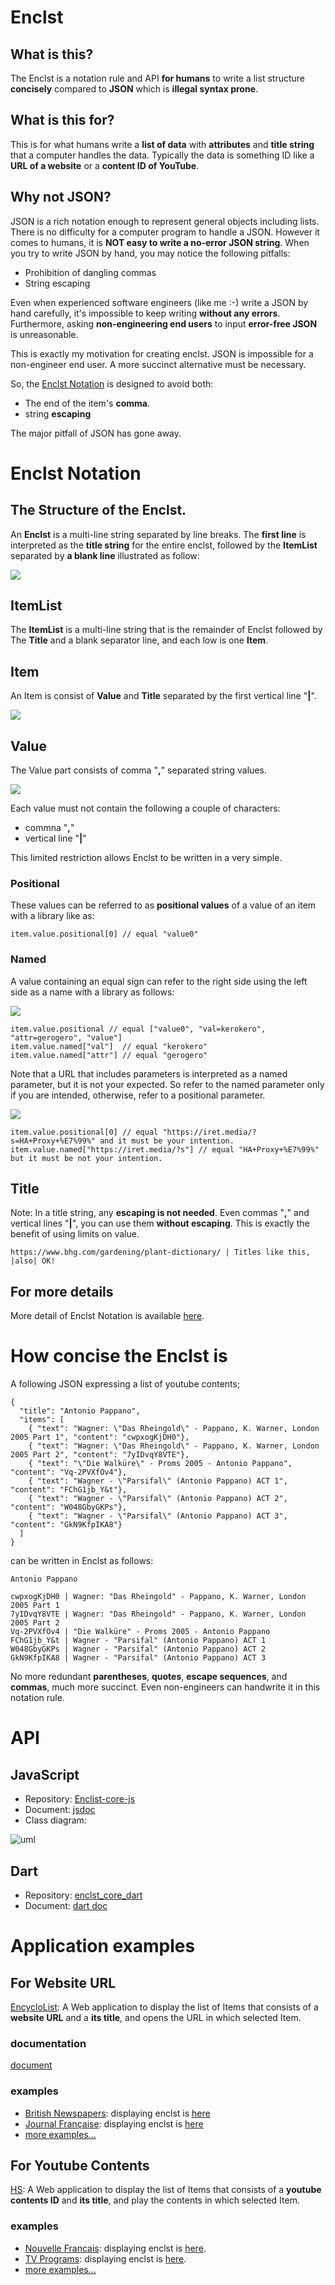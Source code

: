 # Enclst
## What is this?
The Enclst is a notation rule and API **for humans** to write a list structure **concisely** compared to **JSON** which is **illegal syntax prone**.

## What is this for?
This is for what humans write a **list of data** with **attributes** and **title string** that a computer handles the data. Typically the data is something ID like a **URL of a website** or a **content ID of YouTube**. 

## Why not JSON?
JSON is a rich notation enough to represent general objects including lists. There is no difficulty for a computer program to handle a JSON. However it comes to humans, it is **NOT easy to write a no-error JSON string**. When you try to write JSON by hand, you may notice the following pitfalls:

- Prohibition of dangling commas
- String escaping

Even when experienced software engineers (like me :-) write a JSON by hand carefully, it's impossible to keep writing **without any errors**. Furthermore, asking **non-engineering end users** to input **error-free JSON** is unreasonable.

This is exactly my motivation for creating enclst. JSON is impossible for a non-engineer end user. A more succinct alternative must be necessary.

So, the [Enclst Notation](#enclst-notation) is designed to avoid both:

- The end of the item's **comma**.
- string **escaping**

The major pitfall of JSON has gone away.

# Enclst Notation
## The Structure of the Enclst.
An **Enclst** is a multi-line string separated by line breaks. The **first line** is interpreted as the **title string** for the entire enclst, followed by the **ItemList** separated by **a blank line** illustrated as follow:

![](draw.io/overallView/overallview.jpg)

## ItemList
The **ItemList** is a multi-line string that is the remainder of Enclst followed by The **Title** and a blank separator line, and each low is one **Item**. 

## Item
An Item is consist of **Value** and **Title** separated by the first vertical line "**|**".

![](draw.io/Item/Item.jpg)

## Value

The Value part consists of comma "**,**" separated string values.

![](draw.io/value/positionals/positionals.jpg)

Each value must not contain the following a couple of characters:
- commna "**,**"
- vertical line "**|**"

This limited restriction allows Enclst to be written in a very simple.

### Positional
These values can be referred to as **positional values** of a value of an item with a library like as:

```
item.value.positional[0] // equal "value0"
```

### Named
A value containing an equal sign can refer to the right side using the left side as a name with a library as follows:

![](draw.io/value/named/named.jpg)

```
item.value.positional // equal ["value0", "val=kerokero", "attr=gerogero", "value"]
item.value.named["val"]  // equal "kerokero"
item.value.named["attr"] // equal "gerogero"
```

Note that a URL that includes parameters is interpreted as a named parameter, but it is not your expected. So refer to the named parameter only if you are intended, otherwise, refer to a positional parameter.

![](draw.io/value/unintended/unintended.jpg)

```
item.value.positional[0] // equal "https://iret.media/?s=HA+Proxy+%E7%99%" and it must be your intention.
item.value.named["https://iret.media/?s"] // equal "HA+Proxy+%E7%99%" but it must be not your intention.
```
## Title
Note: In a title string, any **escaping is not needed**. Even commas "**,**" and vertical lines "**|**", you can use them **without escaping**.
This is exactly the benefit of using limits on value.
```
https://www.bhg.com/gardening/plant-dictionary/ | Titles like this, |also| OK!
```

## For more details
More detail of Enclst Notation is available [here](documents/Enclst.md).

# How concise the Enclst is

A following JSON expressing a list of youtube contents; 
```
{
  "title": "Antonio Pappano",
  "items": [
    { "text": "Wagner: \"Das Rheingold\" - Pappano, K. Warner, London 2005 Part 1", "content": "cwpxogKjDH0"},
    { "text": "Wagner: \"Das Rheingold\" - Pappano, K. Warner, London 2005 Part 2", "content": "7yIDvqY8VTE"},
    { "text": "\"Die Walküre\" - Proms 2005 - Antonio Pappano", "content": "Vq-2PVXfOv4"},
    { "text": "Wagner - \"Parsifal\" (Antonio Pappano) ACT 1", "content": "FChG1jb_Y&t"},
    { "text": "Wagner - \"Parsifal\" (Antonio Pappano) ACT 2", "content": "W048GbyGKPs"},
    { "text": "Wagner - \"Parsifal\" (Antonio Pappano) ACT 3", "content": "GkN9KfpIKA8"}
  ]
}
```

can be written in Enclst as follows:

```
Antonio Pappano

cwpxogKjDH0 | Wagner: "Das Rheingold" - Pappano, K. Warner, London 2005 Part 1
7yIDvqY8VTE | Wagner: "Das Rheingold" - Pappano, K. Warner, London 2005 Part 2
Vq-2PVXfOv4 | "Die Walküre" - Proms 2005 - Antonio Pappano
FChG1jb_Y&t | Wagner - "Parsifal" (Antonio Pappano) ACT 1
W048GbyGKPs | Wagner - "Parsifal" (Antonio Pappano) ACT 2
GkN9KfpIKA8 | Wagner - "Parsifal" (Antonio Pappano) ACT 3
```

No more redundant **parentheses**, **quotes**, **escape sequences**, and **commas**, much more succinct. Even non-engineers can handwrite it in this notation rule.

# API
## JavaScript
- Repository: [Enclist-core-js](https://github.com/UedaTakeyuki/enclst-core-js/tree/main)
- Document: [jsdoc](https://uedatakeyuki.github.io/enclst-core-js/)
- Class diagram:

  
![uml](https://github.com/UedaTakeyuki/enclst-core-js/blob/main/docs/assets/UML.jpg) 

## Dart
- Repository: [enclst_core_dart](https://github.com/UedaTakeyuki/enclst_core_dart)
- Document: [dart doc](https://uedatakeyuki.github.io/enclst_core_dart/index.html)

# Application examples

## For Website URL
[EncycloList](https://encyclolist.uedasoft.com/): A Web application to display the list of Items that consists of a **website URL** and a **its title**, and opens the URL in which selected Item.

### documentation
[document](https://encyclolist.uedasoft.com/docs/)

### examples 
- [British Newspapers](https://encyclolist.uedasoft.com/list/https:%2F%2Fraw.githubusercontent.com%2FUedaTakeyuki%2FEncLst%2Fmain%2Fexamples%2FEncycloList%2Flang%2Fen%2Fnewspaper%2Fnewspaper.enclst): displaying enclst is [here](https://github.com/UedaTakeyuki/EncLst/blob/main/examples/EncycloList/lang/en/newspaper/newspaper.enclst)
- [Journal Française](https://encyclolist.uedasoft.com/list/https:%2F%2Fraw.githubusercontent.com%2FUedaTakeyuki%2FEncLst%2Fmain%2Fexamples%2FEncycloList%2Flang%2Ffr%2Fjournal%2Fjournal.enclst): displaying enclst is [here](https://github.com/UedaTakeyuki/EncLst/blob/main/examples/EncycloList/lang/fr/journal/journal.enclst)
- [more examples…](https://github.com/UedaTakeyuki/EncLst/wiki/EncycloList-example-pages)
 
## For Youtube Contents
[HS](https://hs.uedasoft.com/channel2/home): A Web application to display the list of Items that consists of a **youtube contents ID** and **its title**, and play the contents in which selected Item.

### examples 
- [Nouvelle Francais](https://hs.uedasoft.com/channel2/?url=https%3A%2F%2Fraw.githubusercontent.com%2FUedaTakeyuki%2FHS2playlist%2Fmain%2Fnews%2Ffrancais.enclst): displaying enclst is [here](https://github.com/UedaTakeyuki/HS2playlist/blob/main/news/francais.enclst).
- [TV Programs](https://hs.uedasoft.com/channel2/?url=https%3A%2F%2Fraw.githubusercontent.com%2FUedaTakeyuki%2FHS2playlist%2Fmain%2Ftvprogram%2Fmenu.enclst): displaying enclst is [here](https://github.com/UedaTakeyuki/HS2playlist/blob/main/tvprogram/menu.enclst).
- [more examples…](https://github.com/UedaTakeyuki/EncLst/wiki/EncycloList-example-pages)

